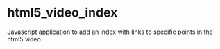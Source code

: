 html5_video_index
=================

Javascript application to add an index with links to specific points in the html5 video


